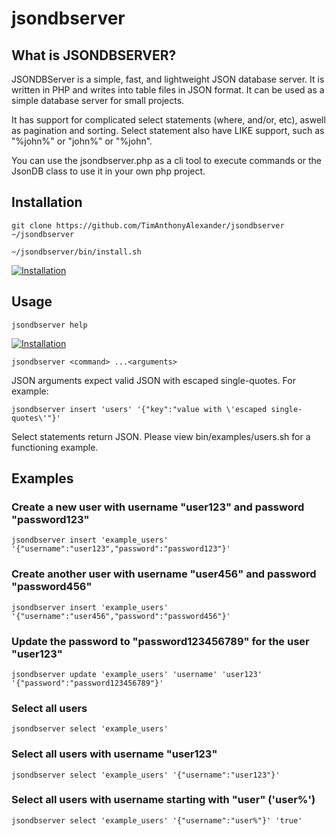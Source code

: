 # jsondbserver

## What is JSONDBSERVER?

JSONDBServer is a simple, fast, and lightweight JSON database server. 
It is written in PHP and writes into table files in JSON format.
It can be used as a simple database server for small projects.

It has support for complicated select statements (where, and/or, etc), aswell as pagination and sorting.
Select statement also have LIKE support, such as "%john%" or "john%" or "%john".

You can use the jsondbserver.php as a cli tool to execute commands or the JsonDB class to use it in your own php project.

## Installation

```git clone https://github.com/TimAnthonyAlexander/jsondbserver ~/jsondbserver```

```~/jsondbserver/bin/install.sh```

[![Installation](https://i.ibb.co/YchmJ7M/Screenshot-2022-11-07-at-3-23-06-PM.png)]()

## Usage

```jsondbserver help```

[![Installation](https://i.ibb.co/n3NGRy4/Screenshot-2022-11-07-at-3-26-17-PM.png)]()

```jsondbserver <command> ...<arguments>```


JSON arguments expect valid JSON with escaped single-quotes. For example:

```jsondbserver insert 'users' '{"key":"value with \'escaped single-quotes\'"}'```


Select statements return JSON. 
Please view bin/examples/users.sh for a functioning example.

## Examples

### Create a new user with username "user123" and password "password123"
```jsondbserver insert 'example_users' '{"username":"user123","password":"password123"}'```

### Create another user with username "user456" and password "password456"
```jsondbserver insert 'example_users' '{"username":"user456","password":"password456"}'```

### Update the password to "password123456789" for the user "user123"
```jsondbserver update 'example_users' 'username' 'user123' '{"password":"password123456789"}'```

### Select all users
```jsondbserver select 'example_users'```

### Select all users with username "user123"
```jsondbserver select 'example_users' '{"username":"user123"}'```

### Select all users with username starting with "user" ('user%')
```jsondbserver select 'example_users' '{"username":"user%"}' 'true'```
